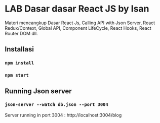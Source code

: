 # LAB Dasar dasar React JS by Isan

Materi mencangkup Dasar React Js, Calling API with Json Server, React Redux/Context, Global API, Component LifeCycle, React Hooks, React Router DOM dll.

## Installasi

### `npm install`
### `npm start`

## Running Json server 

### `json-server --watch db.json --port 3004`

Server running in port 3004 : http://localhost:3004/blog
